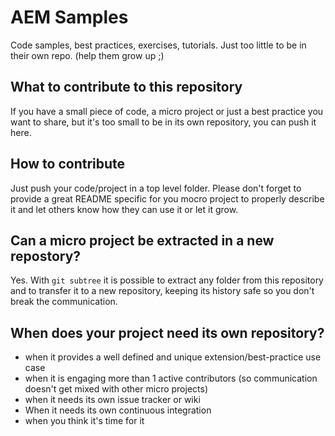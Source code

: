 AEM Samples
===========
Code samples, best practices, exercises, tutorials. Just too little to be in their own repo. (help them grow up ;)

What to contribute to this repository
-------------------------------------
If you have a small piece of code, a micro project or just a best practice you want to share, but it's too small to be in its own repository, you can push it here.

How to contribute
-----------------
Just push your code/project in a top level folder. Please don't forget to provide a great README specific for you mocro project to properly describe it and let others know how they can use it or let it grow.

Can a micro project be extracted in a new repostory?
----------------------------------------------------
Yes. With <code>git subtree</code> it is possible to extract any folder from this repository and to transfer it to a new repository, keeping its history safe so you don't break the communication.

When does your project need its own repository?
-----------------------------------------------
* when it provides a well defined and unique extension/best-practice use case
* when it is engaging more than 1 active contributors (so communication doesn't get mixed with other micro projects)
* when it needs its own issue tracker or wiki
* When it needs its own continuous integration
* when you think it's time for it
